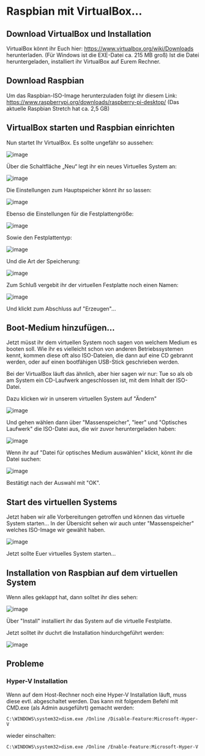 # Raspbian mit VirtualBox…
## Download VirtualBox und Installation
VirtualBox könnt ihr Euch hier: 
https://www.virtualbox.org/wiki/Downloads
herunterladen. (Für Windows ist die EXE-Datei ca. 215 MB groß)
Ist die Datei heruntergeladen, installiert ihr VirtualBox auf Eurem Rechner.

## Download Raspbian
Um das Raspbian-ISO-Image herunterzuladen folgt ihr diesem Link:
https://www.raspberrypi.org/downloads/raspberry-pi-desktop/
(Das aktuelle Raspbian Stretch hat ca. 2,5 GB)
## VirtualBox starten und Raspbian einrichten
Nun startet Ihr VirtualBox. Es sollte ungefähr so aussehen:

![image](https://user-images.githubusercontent.com/3775529/53506468-5077d400-3ab6-11e9-9d3f-13b6162d5dab.png)

Über die Schaltfläche „Neu“ legt ihr ein neues Virtuelles System an:

![image](https://user-images.githubusercontent.com/3775529/53506621-a51b4f00-3ab6-11e9-855e-80ffa72834a7.png)

Die Einstellungen zum Hauptspeicher könnt ihr so lassen:

![image](https://user-images.githubusercontent.com/3775529/53507514-579fe180-3ab8-11e9-8877-ddcc704c1310.png)

Ebenso die Einstellungen für die Festplattengröße:

![image](https://user-images.githubusercontent.com/3775529/53507616-80c07200-3ab8-11e9-952e-729db1121c35.png)

Sowie den Festplattentyp:

![image](https://user-images.githubusercontent.com/3775529/53507673-99308c80-3ab8-11e9-9b9f-983a1e948b24.png)

Und die Art der Speicherung:

![image](https://user-images.githubusercontent.com/3775529/53507721-aea5b680-3ab8-11e9-83b0-c8705f889d23.png)

Zum Schluß vergebit ihr der virtuellen Festplatte noch einen Namen:

![image](https://user-images.githubusercontent.com/3775529/53507829-e3b20900-3ab8-11e9-964d-482fda671c77.png)

Und klickt zum Abschluss auf "Erzeugen"...

## Boot-Medium hinzufügen...

Jetzt müsst ihr dem virtuellen System noch sagen von welchem Medium es booten soll. Wie ihr es vielleicht schon von anderen Betriebssystemen kennt, kommen diese oft also ISO-Dateien, die dann auf eine CD gebrannt werden, oder auf einen bootfähigen USB-Stick geschrieben werden.

Bei der VirtualBox läuft das ähnlich, aber hier sagen wir nur: Tue so als ob am System ein CD-Laufwerk angeschlossen ist, mit dem Inhalt der ISO-Datei.

Dazu klicken wir in unserem virtuellen System auf "Ändern"

![image](https://user-images.githubusercontent.com/3775529/53508260-b44fcc00-3ab9-11e9-84ee-60a3cd598d0f.png)

Und gehen wählen dann über "Massenspeicher", "leer" und "Optisches Laufwerk" die ISO-Datei aus, die wir zuvor heruntergeladen haben:

![image](https://user-images.githubusercontent.com/3775529/53509268-c16dba80-3abb-11e9-89a0-80f502e84970.png)

Wenn ihr auf "Datei für optisches Medium auswählen" klickt, könnt ihr die Datei suchen:

![image](https://user-images.githubusercontent.com/3775529/53509483-25907e80-3abc-11e9-86ef-d634ab0fe584.png)

Bestätigt nach der Auswahl mit "OK".

## Start des virtuellen Systems

Jetzt haben wir alle Vorbereitungen getroffen und können das virtuelle System starten...
In der Übersicht sehen wir auch unter "Massenspeicher" welches ISO-Image wir gewählt haben.

![image](https://user-images.githubusercontent.com/3775529/53509653-7c965380-3abc-11e9-8498-60e8483a967f.png)

Jetzt sollte Euer virtuelles System starten...

## Installation von Raspbian auf dem virtuellen System

Wenn alles geklappt hat, dann solltet ihr dies sehen:

![image](https://user-images.githubusercontent.com/3775529/53510592-a81a3d80-3abe-11e9-8c98-c9b98487ab59.png)

Über "Install" installiert ihr das System auf die virtuelle Festplatte.

Jetzt solltet ihr duchrt die Installation hindurchgeführt werden:

![image](https://user-images.githubusercontent.com/3775529/53510863-40b0bd80-3abf-11e9-8058-b93a308c8a72.png)

## Probleme

### Hyper-V Installation
Wenn auf dem Host-Rechner noch eine Hyper-V Installation läuft, muss diese evtl. abgeschaltet werden.
Das kann mit folgendem Befehl mit CMD.exe (als Admin ausgeführt) gemacht werden:

```
C:\WINDOWS\system32>dism.exe /Online /Disable-Feature:Microsoft-Hyper-V
```
wieder einschalten:

```
C:\WINDOWS\system32>dism.exe /Online /Enable-Feature:Microsoft-Hyper-V
```



